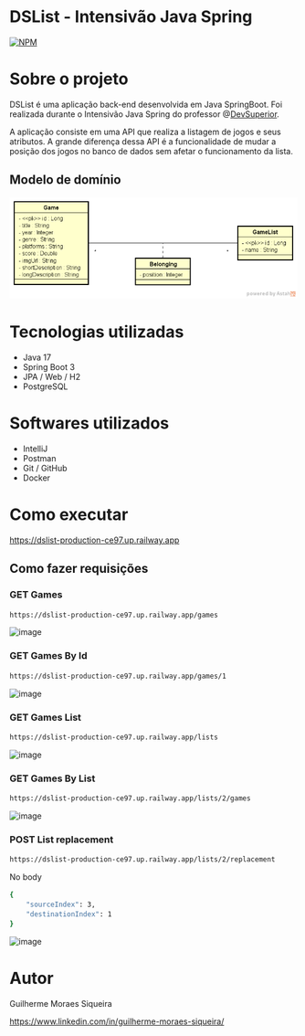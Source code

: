 # DSList - Intensivão Java Spring
[![NPM](https://img.shields.io/npm/l/react)](https://github.com/neliocursos/exemplo-readme/blob/main/LICENSE) 

# Sobre o projeto
DSList é uma aplicação back-end desenvolvida em Java SpringBoot. Foi realizada durante o Intensivão Java Spring do professor @[DevSuperior](https://devsuperior.com "Site da DevSuperior").

A aplicação consiste em uma API que realiza a listagem de jogos e seus atributos. A grande diferença dessa API é a funcionalidade de mudar a posição dos jogos no banco de dados sem afetar o funcionamento da lista.

## Modelo de domínio

![Modelo de domínio DSList](https://raw.githubusercontent.com/devsuperior/java-spring-dslist/main/resources/dslist-model.png)

# Tecnologias utilizadas
- Java 17
- Spring Boot 3
- JPA / Web / H2 
- PostgreSQL

# Softwares utilizados
- IntelliJ
- Postman
- Git / GitHub
- Docker 

# Como executar
https://dslist-production-ce97.up.railway.app

## Como fazer requisições
### GET Games

```bash
https://dslist-production-ce97.up.railway.app/games
```
![image](https://github.com/guilhermemoraessiqueira/dslist/assets/112905369/44d383d7-a3bf-491d-b615-ade01d0e4e60)


### GET Games By Id

```bash
https://dslist-production-ce97.up.railway.app/games/1
```
![image](https://github.com/guilhermemoraessiqueira/dslist/assets/112905369/0354b967-a916-4582-bb8c-024a2b87e4a9)


### GET Games List

```bash
https://dslist-production-ce97.up.railway.app/lists
```
![image](https://github.com/guilhermemoraessiqueira/dslist/assets/112905369/79ec8270-a3f6-4419-8ddb-fa6c2fe4b796)


### GET Games By List

```bash
https://dslist-production-ce97.up.railway.app/lists/2/games
```
![image](https://github.com/guilhermemoraessiqueira/dslist/assets/112905369/c8b75e4c-ebc1-48a1-afcc-66bbcda370f7)


### POST List replacement

```bash
https://dslist-production-ce97.up.railway.app/lists/2/replacement
```

No body

```bash
{
    "sourceIndex": 3,
    "destinationIndex": 1
}
```
![image](https://github.com/guilhermemoraessiqueira/dslist/assets/112905369/f59c8906-c092-4bc7-b082-1fd623d378e8)

# Autor

Guilherme Moraes Siqueira

https://www.linkedin.com/in/guilherme-moraes-siqueira/





